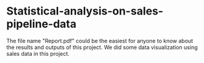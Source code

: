 # Statistical-analysis-on-sales-pipeline-data

The file name "Report.pdf" could be the easiest for anyone to know about the results and outputs of this project. We did some data visualization using sales data in this project. 
